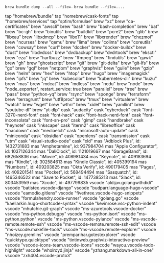 `brew bundle dump --all --file=-`
`brew bundle --file=....`

tap "homebrew/bundle"
tap "homebrew/cask-fonts"
tap "homebrew/services"
tap "sptim/formulae"
brew "xz"
brew "ca-certificates"
brew "awscli"
brew "bash"
brew "bash-completion"
brew "bat"
brew "bc-gh"
brew "binutils"
brew "buildkit"
brew "pcre2"
brew "glib"
brew "libxau"
brew "libxdmcp"
brew "libx11"
brew "libxrender"
brew "chezmoi"
brew "ncurses"
brew "qemu"
brew "lima"
brew "colima"
brew "coreutils"
brew "cowsay"
brew "curl"
brew "docker"
brew "docker-buildx"
brew "dust"
brew "libdvdcss"
brew "dvdbackup"
brew "dvdrtools"
brew "eksctl"
brew "eza"
brew "harfbuzz"
brew "ffmpeg"
brew "findutils"
brew "gawk"
brew "gh"
brew "ghostscript"
brew "git"
brew "git-delta"
brew "git-lfs"
brew "go"
brew "gql"
brew "netpbm"
brew "graphviz"
brew "guile"
brew "gzip"
brew "helm"
brew "hex"
brew "htop"
brew "hugo"
brew "imagemagick"
brew "ipfs"
brew "jq"
brew "kubecolor"
brew "kubernetes-cli"
brew "kuzu"
brew "mas"
brew "mdcat"
brew "mdless"
brew "ncdu"
brew "node"
brew "node_exporter", restart_service: true
brew "parallel"
brew "tree"
brew "pass"
brew "python-yq"
brew "rsync"
brew "sponge"
brew "terraform"
brew "terragrunt"
brew "utf8proc"
brew "tmux"
brew "virtualenv"
brew "watch"
brew "wget"
brew "wthrr"
brew "xidel"
brew "yamllint"
brew "youtube-dl"
brew "yt-dlp"
cask "audacity"
cask "cyberduck"
cask "font-3270-nerd-font"
cask "font-hack"
cask "font-hack-nerd-font"
cask "font-inconsolata"
cask "font-sn-pro"
cask "gimp"
cask "handbrake"
cask "heynote"
cask "inkscape"
cask "iterm2"
cask "libreoffice"
cask "macdown"
cask "mediaelch"
cask "microsoft-auto-update"
cask "miniconda"
cask "obsidian"
cask "openlens"
cask "transmission"
cask "utm"
cask "visual-studio-code"
cask "xld"
mas "Adblock Plus", id: 1432731683
mas "Amphetamine", id: 937984704
mas "Apple Configurator", id: 1037126344
mas "DaliClock", id: 1121019667
mas "GarageBand", id: 682658836
mas "iMovie", id: 408981434
mas "Keynote", id: 409183694
mas "Kindle", id: 302584613
mas "Kindle Classic", id: 405399194
mas "Numbers", id: 409203825
mas "Okta Verify", id: 490179405
mas "Pages", id: 409201541
mas "Pocket", id: 568494494
mas "Sasquatch", id: 1465346522
mas "Save to Pocket", id: 1477385213
mas "Slack", id: 803453959
mas "Xcode", id: 497799835
vscode "aldijav.golangwithdidi"
vscode "batisteo.vscode-django"
vscode "budparr.language-hugo-vscode"
vscode "eamodio.gitlens"
vscode "fivethree.vscode-hugo-snippets"
vscode "formulahendry.code-runner"
vscode "golang.go"
vscode "kaellarkin.hugo-shortcode-syntax"
vscode "kevinrose.vsc-python-indent"
vscode "mhutchie.git-graph"
vscode "ms-azuretools.vscode-docker"
vscode "ms-python.debugpy"
vscode "ms-python.isort"
vscode "ms-python.python"
vscode "ms-python.vscode-pylance"
vscode "ms-vscode-remote.remote-ssh"
vscode "ms-vscode-remote.remote-ssh-edit"
vscode "ms-vscode.makefile-tools"
vscode "ms-vscode.remote-explorer"
vscode "nhoizey.gremlins"
vscode "premparihar.gotestexplorer"
vscode "quicktype.quicktype"
vscode "tintinweb.graphviz-interactive-preview"
vscode "vscode-icons-team.vscode-icons"
vscode "wayou.vscode-todo-highlight"
vscode "wholroyd.jinja"
vscode "yzhang.markdown-all-in-one"
vscode "zxh404.vscode-proto3"
